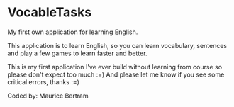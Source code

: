 # VocableTasks
My first own application for learning English.

This application is to learn English, so you can learn vocabulary, sentences and play a few games to learn faster and better.

This is my first application I've ever build without learning from course so please don't expect too much :=) And please let me know if you see some critical errors, thanks :=)


Coded by: Maurice Bertram
